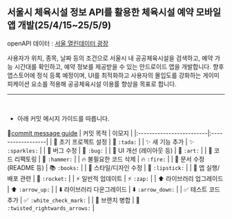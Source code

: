 ## 서울시 체육시설 정보 API를 활용한 체육시설 예약 모바일 앱 개발(25/4/15~25/5/9)

openAPI 데이터 : [서울 열린데이터 광장](https://data.seoul.go.kr/)

사용자가 위치, 종목, 날짜 등의 조건으로 서울시 내 공공체육시설을 검색하고, 예약 가능 시간대를 확인하고, 예약 정보를 제공받을 수 있는 안드로이드 앱을 개발합니다. 향후 앱스토어에 정식 등록 예정이며, UI를 최적화하고 사용자의 몰입도를 강화하는 게이미피케이션 요소를 적용해 공공체육시설 이용률 향상을 목표로 합니다.



---

<br>

- 아래 커밋 메시지 가이드를 따릅니다.

🔗[commit message guide](https://gist.github.com/parmentf/035de27d6ed1dce0b36a)
| 커밋 목적                | 이모지  |
|:-------------------------|:------------------|
| 🔰 초기 프로젝트 설정       | 🎉          `:tada:` |
| ✨ 새 기능 추가            | ✨          `:sparkles:` |
| 🐛 버그 수정              | 🐛          `:bug:` |
| 🎨 UI 개선 (레이아웃 등)  | 🎨          `:art:` |
| 🔨 코드 리팩토링          | 🔨          `:hammer:` |
| 🔥 불필요한 코드 삭제      | 🔥          `:fire:` |
| 📝 문서 수정 (README 등) | 📚          `:books:` |
| 💄 스타일/디자인 수정     | 💄          `:lipstick:` |
| 🚀 앱 실행/배포 관련      | 🚀          `:rocket:` |
| ⚡ 일반적 업데이트         | ⚡          `:zap:` |
| ⬆️ 라이브러리 업그레이드   | ⬆️          `:arrow_up:` |
| ⬇️ 라이브러리 다운그레이드 | ⬇️          `:arrow_down:` |
| ✅ 테스트 코드 추가        | ✅          `:white_check_mark:` |
| 🔀 브랜치 병합            | 🔀          `:twisted_rightwards_arrows:` |
